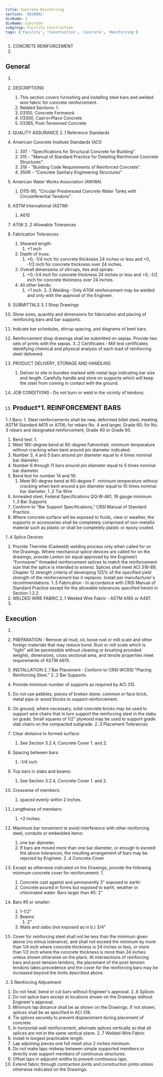 ```yaml
---
title: Concrete Reinforcing
section: '0320002'
divNumb: 3
divName: Concrete
subgroup: Facility Construction
tags: ['Facility', 'Construction', 'Concrete', 'Reinforcing']
---
```



1. CONCRETE REINFORCEMENT
1. 
## General

1. 
1. DESCRIPTIONS 

   1. This section covers furnishing and installing steel bars and welded wire fabric for concrete reinforcement. 
   1. Related Sections:
      1. 
   1. 03100, Concrete Formwork 
   1. 03300, Cast‑in‑Place Concrete
   1. 03365, Post-Tensioned Concrete
2. QUALITY ASSURANCE 
2..1 Reference Standards 
1. American Concrete Institute Standards (ACI) 
      1. 301 - "Specifications for Structural Concrete for Building".
      1. 315 - "Manual of Standard Practice for Detailing Reinforced Concrete Structures".
      1. 318 - "Building Code Requirements of Reinforced Concrete".
      1. 350R - "Concrete Sanitary Engineering Structures"
2. American Water Works Association (AWWA)
      1. D115-95, “Circular Prestressed Concrete Water Tanks with Circumferential Tendons”.
3. ASTM International (ASTM):
      1. A615
2. A706
2..2 Allowable Tolerances 
1. Fabrication Tolerances 
      1. Sheared length:
         1. +1 inch 
      1. Depth of truss:
         1. +0, ‑1/4 inch for concrete thickness 24 inches or less and +0, ‑1/2 inch for concrete thickness over 24 inches. 
      1. Overall dimensions of stirrups, ties and spirals:
         1. +0,‑1/4 inch for concrete thickness 24 inches or less and +0, ‑1/2 inch for concrete thickness over 24 inches.
      1. All other bends:
         1. +1 inch. 
2..3 Welding ‑ Only A706 reinforcement may be welded and only with the approval of the Engineer.
3. SUBMITTALS 
3..1 Shop Drawings 
 1. Show sizes, quantity and dimensions for fabrication and placing of reinforcing bars and bar supports. 
 2. Indicate bar schedules, stirrup spacing, and diagrams of bent bars.
 3. Reinforcement shop drawings shall be submitted on sepias. Provide two sets of prints with the sepias.
3..2 Certificates ‑ Mill test certificates identifying chemical and physical analysis of each load of reinforcing steel delivered. 
4. PRODUCT DELIVERY, STORAGE AND HANDLING 
   1. Deliver to site in bundles marked with metal tags indicating bar size and length. Carefully handle and store on supports which will keep the steel from coming in contact with the ground. 
5. JOB CONDITIONS ‑ Do not burn or weld in the vicinity of tendons. 
1. ## Product*1. REINFORCEMENT BARS 
1..1 Bars:
      1. Steel reinforcements shall be new, deformed billet steel, meeting ASTM Standard A615 or A706; for rebars No. 4 and larger, Grade 60; for No. 3 rebars and designated reinforcement, Grade 40 or Grade 60. 
   1. Bend test:
      1. 
   1. Meet 180-degree bend at 60-degree Fahrenheit. minimum temperature without cracking when bent around pin diameter indicated. 
   1. Number 3, 4 and 5 bars around pin diameter equal to 4 times nominal bar diameter.
   1. Number 6 through 11 bars around pin diameter equal to 5 times nominal bar diameter. 
   1. Bend test for number 14 and 18:
      1. Meet 90-degree bend at 60-degree F. minimum temperature without cracking when bent around a pin diameter equal to 10 times nominal bar diameter. 
1..2 Tie Wire
 1. Annealed steel, Federal Specifications QQ‑W‑461, 16 gauge minimum. 
1..3 Bar Supports 
 1. Conform to "Bar Support Specifications," CRSI Manual of Standard Practice. 
 2. Where concrete surface will be exposed to fluids, view or weather, the supports or accessories shall be completely comprised of non-metallic material such as plastic or shall be completely plastic or epoxy coated. 

1..4 Splice Devices
   1. Provide Thermite (Cadweld) welding process only when called for on the Drawings. Where mechanical splice devices are called for on the drawings, provide Lenton (or equal approved by the Engineer) "Formsaver" threaded reinforcement splices to match the reinforcement size that the splice is intended to extend. Splices shall meet ACI 318-89, Chapter 12 strength criteria of developing 125% of the specified yield strength of the reinforcement bar it replaces. Install per manufacturer's recommendations.
1..5 Fabrication ‑ In accordance with CRSI Manual of Standard Practice except for the allowable tolerances specified herein in Section 1.2.2.
2. WELDED WIRE FABRIC 
2..1 Welded Wire Fabric ‑ ASTM A185 or A497.
1. 

## Execution

1. 
1. PREPARATION ‑ Remove all mud, oil, loose rust or mill scale and other foreign materials that may reduce bond. Rust or mill scale which is "tight" will be permissible without cleaning or brushing provided weights, dimensions, cross sectional area, and tensile properties meet requirements of ASTM A615. 
2. INSTALLATION 
2..1 Bar Placement ‑ Conform to CRSI‑WCRSI "Placing Reinforcing Steel." 
2..2 Bar Supports 
 1. Provide minimum number of supports as required by ACI 315.
 2. Do not use pebbles, pieces of broken stone, common or face brick, metal pipe or wood blocks to support reinforcement. 
 3. On ground, where necessary, solid concrete bricks may be used to support wire chairs that in turn support the reinforcing steel in the slabs on grade. Small squares of 1/2" plywood may be used to support grade slab chairs on the compacted subgrade.
2..3 Placement Tolerances 

 1. Clear distance to formed surface:
    1. See Section 3.2.4, Concrete Cover 1. and 2. 
 2. Spacing between bars:
    1. ‑1/4 inch 
 3. Top bars in slabs and beams:
    1. See Section 3.2.4, Concrete Cover 1. and 2. 
 4. Crosswise of members:
    1. spaced evenly within 2 inches. 
 5. Lengthwise of members:
    1. +2 inches. 
 6. Maximum bar movement to avoid interference with other reinforcing steel, conduits or embedded items:
    1. one bar diameter. 
      1. If bars are moved more than one bar diameter, or enough to exceed the above tolerances, the resulting arrangement of bars may be rejected by Engineer. 
2..4 Concrete Cover 
 1. Except as otherwise indicated on the Drawings, provide the following minimum concrete cover for reinforcement:
    1. 
      1. Concrete cast against and permanently 3"
 exposed to earth: 
      1. Concrete poured in forms but exposed to earth, weather or chlorinated water:
Bars larger than #5: 2”
   1. Bars #5 or smaller:
      1. 1-1/2”
      1. Beams:
         1. 2"
      1. Walls and slabs (not exposed as in b.) 3/4"
2. Cover for reinforcing steel shall not be less than the minimum given above (no minus tolerance), and shall not exceed the minimum by more than 1/4 inch where concrete thickness is 24 inches or less, or more than 1/2 inch where the concrete thickness is more than 24 inches unless shown otherwise on the plans. At intersections of reinforcing bars and post-tension tendons, the placement of the post-tension tendons takes precedence and the cover for the reinforcing bars may be increased beyond the limits described above.

2..5 Reinforcing Adjustment 
 1. Do not heat, bend or cut bars without Engineer's approval. 
2..6 Splices 
 1. Do not splice bars except at locations shown on the Drawings without Engineer's approval. 
 2. Minimum lap distance shall be as shown on the Drawings. If not shown, splices shall be as specified in ACI 318. 
 3. Tie splices securely to prevent displacement during placement of concrete. 
 4. In horizontal wall reinforcement, alternate splices vertically so that all splices are not in the same vertical plane. 
2..7 Welded Wire Fabric 
1. Install in longest practicable length. 
2. Lap adjoining pieces one full mesh plus 2 inches minimum. 
3. Do not make laps midway between simple supported members or directly over support members of continuous structures. 
4. Offset laps in adjacent widths to prevent continuous laps.
5. Extend fabric through contraction joints and construction joints unless otherwise indicated on the Drawings. 


